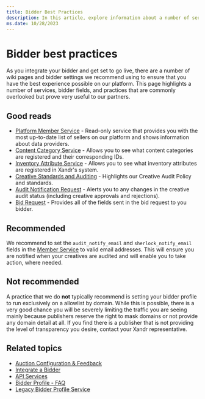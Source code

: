 ```yaml
---
title: Bidder Best Practices
description: In this article, explore information about a number of services, bidder fields, and best practices recommended for our partners.
ms.date: 10/28/2023
---
```


# Bidder best practices

As you integrate your bidder and get set to go live, there are a number of wiki pages and bidder settings we recommend using to ensure that you have the best experience possible on our platform. This page highlights a number of services, bidder fields, and practices that are commonly overlooked but prove very useful to our partners.

## Good reads

- [Platform Member Service](platform-member-service.md) - Read-only service that provides you with the most up-to-date list of sellers on our platform and shows information about data providers.
- [Content Category Service](content-category-service.md) - Allows you to see what content categories are registered and their corresponding IDs.
- [Inventory Attribute Service](inventory-attribute-service.md) - Allows you to see what inventory attributes are registered in Xandr's system.
- [Creative Standards and Auditing](creative-standards-and-auditing.md) - Highlights our Creative Audit Policy and standards.
- [Audit Notification Request](audit-notify-request.md) - Alerts you to any changes in the creative audit status (including creative approvals and rejections).
- [Bid Request](outgoing-bid-request-to-bidders.md) - Provides all of the fields sent in the bid request to you bidder.

## Recommended

We recommend to set the `audit_notify_email` and `sherlock_notify_email` fields in the [Member Service](member-service.md) to valid email addresses. This will ensure you are notified when your creatives are audited and will enable you to take action, where needed.

## Not recommended

A practice that we do **not** typically recommend is setting your bidder profile to run exclusively on a allowlist by domain. While this is possible, there is a very good chance you will be severely limiting the traffic you are seeing mainly because publishers reserve the right to mask domains or not provide any domain detail at all. If you find there is a publisher that is not providing the level of transparency you desire, contact your Xandr representative.

## Related topics

- [Auction Configuration & Feedback](auction-configuration---feedback.md)
- [Integrate a Bidder](integrate-a-bidder.md)
- [API Services](api-services.md)
- [Bidder Profile - FAQ](bidder-profile---faq.md)
- [Legacy Bidder Profile Service](legacy-bidder-profile-service.md)
